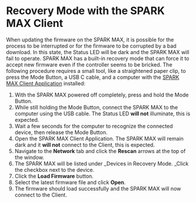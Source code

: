 # Recovery Mode with the SPARK MAX Client

When updating the firmware on the SPARK MAX, it is possible for the process to be interrupted or for the firmware to be corrupted by a bad download. In this state, the Status LED will be dark and the SPARK MAX will fail to operate. SPARK MAX has a built-in recovery mode that can force it to accept new firmware even if the controller seems to be bricked. The following procedure requires a small tool, like a straightened paper clip, to press the Mode Button, a USB C cable, and a computer with the [SPARK MAX Client Application](./) installed:&#x20;

1. With the SPARK MAX powered off completely, press and hold the Mode Button.
2. While still holding the Mode Button, connect the SPARK MAX to the computer using the USB cable. The Status LED **will not** illuminate, this is expected.
3. Wait a few seconds for the computer to recognize the connected device, then release the Mode Button.
4. Open the SPARK MAX Client Application. The SPARK MAX will remain dark and it **will not** connect to the Client, this is expected.
5. Navigate to the **Network** tab and click the **Rescan** arrows at the top of the window.
6. The SPARK MAX will be listed under _Devices in Recovery Mode. _Click the checkbox next to the device.
7. Click the **Load Firmware** button.
8. Select the latest firmware file and click **Open**.
9. The firmware should load successfully and the SPARK MAX will now connect to the Client.
